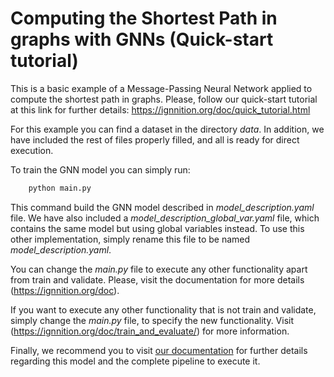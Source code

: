 # Computing the Shortest Path in graphs with GNNs (Quick-start tutorial)

This is a basic example of a Message-Passing Neural Network applied to compute the shortest path in graphs. Please, follow our quick-start tutorial at this link for further details:
https://ignnition.org/doc/quick_tutorial.html

For this example you can find a dataset in the directory *data*. In addition, we have included the rest of files properly filled, and all is ready for direct execution.

To train the GNN model you can simply run:

```python
    python main.py
```

This command build the GNN model described in *model_description.yaml* file. We have also included a *model_description_global_var.yaml* file, which contains the same model but using global variables instead. To use this other implementation, simply rename this file to be named *model_description.yaml*.

You can change the *main.py* file to execute any other functionality apart from train and validate. Please, visit the documentation for more details (https://ignnition.org/doc).

If you want to execute any other functionality that is not train and validate, simply change the *main.py* file, to specify the new functionality. Visit (https://ignnition.org/doc/train_and_evaluate/) for more information.

Finally, we recommend you to visit [our documentation](https://ignnition.org/doc/quick_tutorial/) for further details regarding this model and the complete pipeline to execute it.

